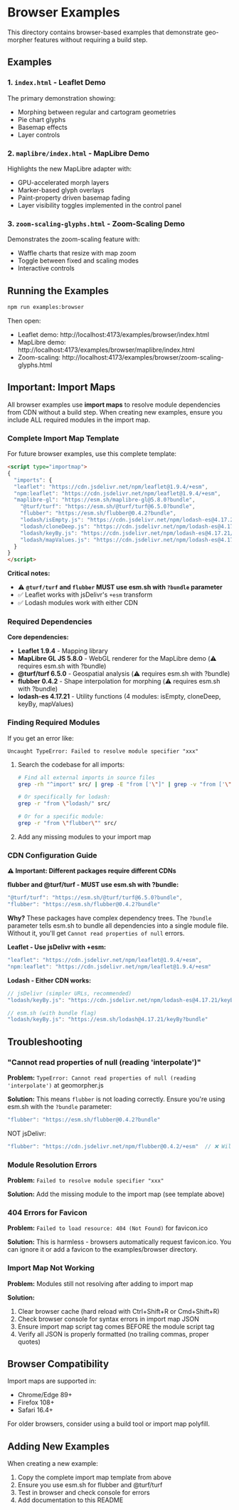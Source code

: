 # Browser Examples

This directory contains browser-based examples that demonstrate geo-morpher features without requiring a build step.

## Examples

### 1. `index.html` - Leaflet Demo
The primary demonstration showing:
- Morphing between regular and cartogram geometries
- Pie chart glyphs
- Basemap effects
- Layer controls

### 2. `maplibre/index.html` - MapLibre Demo
Highlights the new MapLibre adapter with:
- GPU-accelerated morph layers
- Marker-based glyph overlays
- Paint-property driven basemap fading
- Layer visibility toggles implemented in the control panel

### 3. `zoom-scaling-glyphs.html` - Zoom-Scaling Demo
Demonstrates the zoom-scaling feature with:
- Waffle charts that resize with map zoom
- Toggle between fixed and scaling modes
- Interactive controls

## Running the Examples

```bash
npm run examples:browser
```

Then open:
- Leaflet demo: http://localhost:4173/examples/browser/index.html
- MapLibre demo: http://localhost:4173/examples/browser/maplibre/index.html
- Zoom-scaling: http://localhost:4173/examples/browser/zoom-scaling-glyphs.html

## Important: Import Maps

All browser examples use **import maps** to resolve module dependencies from CDN without a build step. When creating new examples, ensure you include ALL required modules in the import map.

### Complete Import Map Template

For future browser examples, use this complete template:

```html
<script type="importmap">
{
  "imports": {
  "leaflet": "https://cdn.jsdelivr.net/npm/leaflet@1.9.4/+esm",
  "npm:leaflet": "https://cdn.jsdelivr.net/npm/leaflet@1.9.4/+esm",
  "maplibre-gl": "https://esm.sh/maplibre-gl@5.8.0?bundle",
    "@turf/turf": "https://esm.sh/@turf/turf@6.5.0?bundle",
    "flubber": "https://esm.sh/flubber@0.4.2?bundle",
    "lodash/isEmpty.js": "https://cdn.jsdelivr.net/npm/lodash-es@4.17.21/isEmpty.js",
    "lodash/cloneDeep.js": "https://cdn.jsdelivr.net/npm/lodash-es@4.17.21/cloneDeep.js",
    "lodash/keyBy.js": "https://cdn.jsdelivr.net/npm/lodash-es@4.17.21/keyBy.js",
    "lodash/mapValues.js": "https://cdn.jsdelivr.net/npm/lodash-es@4.17.21/mapValues.js"
  }
}
</script>
```

**Critical notes:**
- ⚠️ **`@turf/turf` and `flubber` MUST use esm.sh with `?bundle` parameter**
- ✅ Leaflet works with jsDelivr's `+esm` transform  
- ✅ Lodash modules work with either CDN

### Required Dependencies

**Core dependencies:**
- **Leaflet 1.9.4** - Mapping library
- **MapLibre GL JS 5.8.0** - WebGL renderer for the MapLibre demo (⚠️ requires esm.sh with ?bundle)
- **@turf/turf 6.5.0** - Geospatial analysis (⚠️ requires esm.sh with ?bundle)
- **flubber 0.4.2** - Shape interpolation for morphing (⚠️ requires esm.sh with ?bundle)
- **lodash-es 4.17.21** - Utility functions (4 modules: isEmpty, cloneDeep, keyBy, mapValues)

### Finding Required Modules

If you get an error like:
```
Uncaught TypeError: Failed to resolve module specifier "xxx"
```

1. Search the codebase for all imports:
   ```bash
   # Find all external imports in source files
   grep -rh "^import" src/ | grep -E "from ['\"]" | grep -v "from ['\"]\./" | grep -v "from ['\"]\.\." | sort -u
   
   # Or specifically for lodash:
   grep -r "from \"lodash/" src/
   
   # Or for a specific module:
   grep -r "from \"flubber\"" src/
   ```

2. Add any missing modules to your import map

### CDN Configuration Guide

**⚠️ Important: Different packages require different CDNs**

**flubber and @turf/turf - MUST use esm.sh with ?bundle:**
```javascript
"@turf/turf": "https://esm.sh/@turf/turf@6.5.0?bundle",
"flubber": "https://esm.sh/flubber@0.4.2?bundle"
```

**Why?** These packages have complex dependency trees. The `?bundle` parameter tells esm.sh to bundle all dependencies into a single module file. Without it, you'll get `Cannot read properties of null` errors.

**Leaflet - Use jsDelivr with +esm:**
```javascript
"leaflet": "https://cdn.jsdelivr.net/npm/leaflet@1.9.4/+esm",
"npm:leaflet": "https://cdn.jsdelivr.net/npm/leaflet@1.9.4/+esm"
```

**Lodash - Either CDN works:**
```javascript
// jsDelivr (simpler URLs, recommended)
"lodash/keyBy.js": "https://cdn.jsdelivr.net/npm/lodash-es@4.17.21/keyBy.js"

// esm.sh (with bundle flag)
"lodash/keyBy.js": "https://esm.sh/lodash@4.17.21/keyBy?bundle"
```

## Troubleshooting

### "Cannot read properties of null (reading 'interpolate')"

**Problem:** `TypeError: Cannot read properties of null (reading 'interpolate')` at geomorpher.js

**Solution:** This means `flubber` is not loading correctly. Ensure you're using esm.sh with the `?bundle` parameter:
```javascript
"flubber": "https://esm.sh/flubber@0.4.2?bundle"
```

NOT jsDelivr:
```javascript
"flubber": "https://cdn.jsdelivr.net/npm/flubber@0.4.2/+esm"  // ❌ Will not work!
```

### Module Resolution Errors

**Problem:** `Failed to resolve module specifier "xxx"`

**Solution:** Add the missing module to the import map (see template above)

### 404 Errors for Favicon

**Problem:** `Failed to load resource: 404 (Not Found)` for favicon.ico

**Solution:** This is harmless - browsers automatically request favicon.ico. You can ignore it or add a favicon to the examples/browser directory.

### Import Map Not Working

**Problem:** Modules still not resolving after adding to import map

**Solution:** 
1. Clear browser cache (hard reload with Ctrl+Shift+R or Cmd+Shift+R)
2. Check browser console for syntax errors in import map JSON
3. Ensure import map script tag comes BEFORE the module script tag
4. Verify all JSON is properly formatted (no trailing commas, proper quotes)

## Browser Compatibility

Import maps are supported in:
- Chrome/Edge 89+
- Firefox 108+
- Safari 16.4+

For older browsers, consider using a build tool or import map polyfill.

## Adding New Examples

When creating a new example:

1. Copy the complete import map template from above
2. Ensure you use esm.sh for flubber and @turf/turf
3. Test in browser and check console for errors
4. Add documentation to this README
